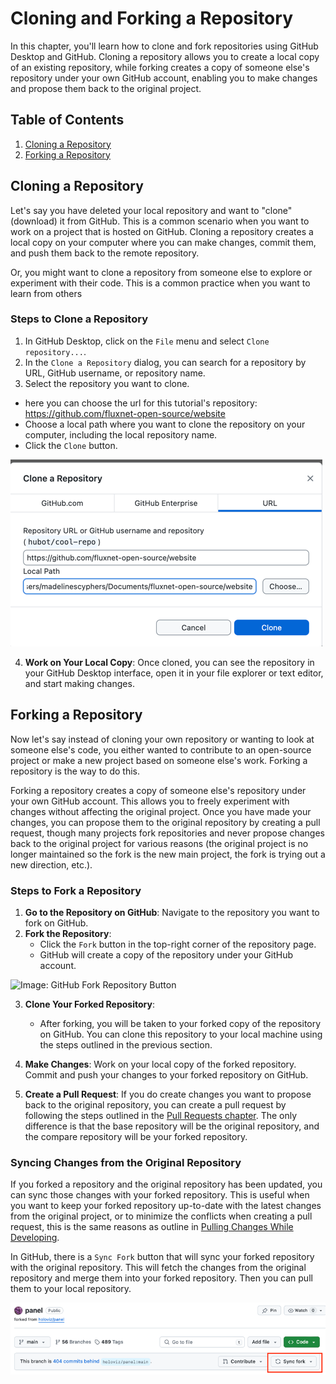 # Cloning and Forking a Repository

In this chapter, you'll learn how to clone and fork repositories using GitHub Desktop and GitHub. Cloning a repository allows you to create a local copy of an existing repository, while forking creates a copy of someone else's repository under your own GitHub account, enabling you to make changes and propose them back to the original project.

## Table of Contents

1. [Cloning a Repository](#cloning-a-repository)
2. [Forking a Repository](#forking-a-repository)

## Cloning a Repository

Let's say you have deleted your local repository and want to "clone" (download) it from GitHub. This is a common scenario when you want to work on a project that is hosted on GitHub. Cloning a repository creates a local copy on your computer where you can make changes, commit them, and push them back to the remote repository.

Or, you might want to clone a repository from someone else to explore or experiment with their code. This is a common practice when you want to learn from others 

### Steps to Clone a Repository

1. In GitHub Desktop, click on the `File` menu and select `Clone repository...`.
2. In the `Clone a Repository` dialog, you can search for a repository by URL, GitHub username, or repository name.
3. Select the repository you want to clone.
  - here you can choose the url for this tutorial's repository: https://github.com/fluxnet-open-source/website
- Choose a local path where you want to clone the repository on your computer, including the local repository name.
- Click the `Clone` button.

![Image: GitHub Desktop repo cloning Menu](fig/clone-repo.png)

4. **Work on Your Local Copy**: Once cloned, you can see the repository in your GitHub Desktop interface, open it in your file explorer or text editor, and start making changes.


## Forking a Repository

Now let's say instead of cloning your own repository or wanting to look at someone else's code, you either wanted to contribute to an open-source project or make a new project based on someone else's work. Forking a repository is the way to do this.

Forking a repository creates a copy of someone else's repository under your own GitHub account. This allows you to freely experiment with changes without affecting the original project. Once you have made your changes, you can propose them to the original repository by creating a pull request, though many projects fork repositories and never propose changes back to the original project for various reasons (the original project is no longer maintained so the fork is the new main project, the fork is trying out a new direction, etc.).

### Steps to Fork a Repository

1. **Go to the Repository on GitHub**: Navigate to the repository you want to fork on GitHub.
2. **Fork the Repository**:
   - Click the `Fork` button in the top-right corner of the repository page.
   - GitHub will create a copy of the repository under your GitHub account.

![Image: GitHub Fork Repository Button](https://docs.github.com/assets/images/help/repository/fork-button.png)

3. **Clone Your Forked Repository**:
   - After forking, you will be taken to your forked copy of the repository on GitHub. You can clone this repository to your local machine using the steps outlined in the previous section.

4. **Make Changes**: Work on your local copy of the forked repository. Commit and push your changes to your forked repository on GitHub.

5. **Create a Pull Request**:
   If you do create changes you want to propose back to the original repository, you can create a pull request by following the steps outlined in the [Pull Requests chapter](10-pull-requests.md). The only difference is that the base repository will be the original repository, and the compare repository will be your forked repository. 

### Syncing Changes from the Original Repository

If you forked a repository and the original repository has been updated, you can sync those changes with your forked repository. This is useful when you want to keep your forked repository up-to-date with the latest changes from the original project, or to minimize the conflicts when creating a pull request, this is the same reasons as outline in [Pulling Changes While Developing](11-merge-conflicts.md#pulling-changes-while-developing).

In GitHub, there is a `Sync Fork` button that will sync your forked repository with the original repository. This will fetch the changes from the original repository and merge them into your forked repository. Then you can pull them to your local repository.

![Image: GitHub Sync Fork Button](fig/github-sync-fork.png)
